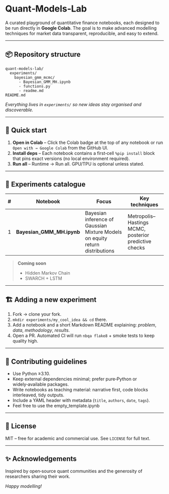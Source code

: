# Quant‑Models‑Lab

A curated playground of quantitative finance notebooks, each designed to be run directly in **Google Colab**. The goal is to make advanced modelling techniques for market data transparent, reproducible, and easy to extend.

---

## 📦 Repository structure


``` 
quant-models-lab/
  experiments/
    bayesian_gmm_mcmc/
      - Bayesian_GMM_MH.ipynb
      - functions.py
      - readme.md
README.md
``` 


*Everything lives in `experiments/` so new ideas stay organised and discoverable.*

---

## 🚀 Quick start

1. **Open in Colab** – Click the Colab badge at the top of any notebook or run `Open with → Google Colab` from the GitHub UI.
2. **Install deps** – Each notebook contains a first‐cell `%pip install` block that pins exact versions (no local environment required).
3. **Run all** – Runtime → Run all. GPU/TPU is optional unless stated.

---

## 🧪 Experiments catalogue

| # | Notebook | Focus | Key techniques |
|---|----------|-------|----------------|
| 1 | **Bayesian_GMM_MH.ipynb** | Bayesian inference of Gaussian Mixture Models on equity return distributions | Metropolis–Hastings MCMC, posterior predictive checks|

> **Coming soon**  
> - Hidden Markov Chain 
> - SWARCH + LSTM 

---

## 🏗️ Adding a new experiment

1. Fork → clone your fork.
2. `mkdir experiments/my_cool_idea && cd` there.
3. Add a notebook and a short Markdown README explaining: *problem*, *data*, *methodology*, *results*.
4. Open a PR. Automated CI will run `nbqa flake8` + smoke tests to keep quality high.

---

## 🤝 Contributing guidelines

* Use Python ≥3.10.
* Keep external dependencies minimal; prefer pure‑Python or widely‑available packages.
* Write notebooks as teaching material: narrative first, code blocks interleaved, tidy outputs.
* Include a YAML header with metadata (`title`, `authors`, `date`, `tags`).
* Feel free to use the empty_template.ipynb

---

## 📜 License

MIT – free for academic and commercial use. See `LICENSE` for full text.

---

## ✨ Acknowledgements

Inspired by open‑source quant communities and the generosity of researchers sharing their work.

*Happy modelling!*
